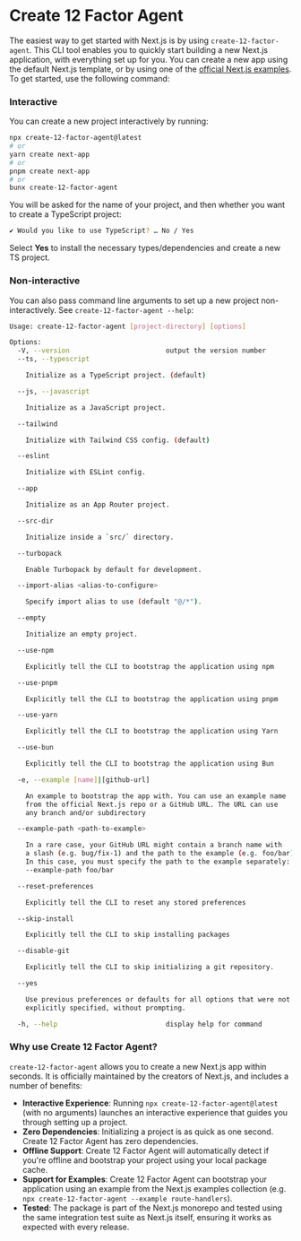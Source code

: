 # Create 12 Factor Agent

The easiest way to get started with Next.js is by using `create-12-factor-agent`. This CLI tool enables you to quickly start building a new Next.js application, with everything set up for you. You can create a new app using the default Next.js template, or by using one of the [official Next.js examples](https://github.com/vercel/next.js/tree/canary/examples). To get started, use the following command:

### Interactive

You can create a new project interactively by running:

```bash
npx create-12-factor-agent@latest
# or
yarn create next-app
# or
pnpm create next-app
# or
bunx create-12-factor-agent
```

You will be asked for the name of your project, and then whether you want to
create a TypeScript project:

```bash
✔ Would you like to use TypeScript? … No / Yes
```

Select **Yes** to install the necessary types/dependencies and create a new TS project.

### Non-interactive

You can also pass command line arguments to set up a new project
non-interactively. See `create-12-factor-agent --help`:

```bash
Usage: create-12-factor-agent [project-directory] [options]

Options:
  -V, --version                        output the version number
  --ts, --typescript

    Initialize as a TypeScript project. (default)

  --js, --javascript

    Initialize as a JavaScript project.

  --tailwind

    Initialize with Tailwind CSS config. (default)

  --eslint

    Initialize with ESLint config.

  --app

    Initialize as an App Router project.

  --src-dir

    Initialize inside a `src/` directory.

  --turbopack

    Enable Turbopack by default for development.

  --import-alias <alias-to-configure>

    Specify import alias to use (default "@/*").

  --empty

    Initialize an empty project.

  --use-npm

    Explicitly tell the CLI to bootstrap the application using npm

  --use-pnpm

    Explicitly tell the CLI to bootstrap the application using pnpm

  --use-yarn

    Explicitly tell the CLI to bootstrap the application using Yarn

  --use-bun

    Explicitly tell the CLI to bootstrap the application using Bun

  -e, --example [name]|[github-url]

    An example to bootstrap the app with. You can use an example name
    from the official Next.js repo or a GitHub URL. The URL can use
    any branch and/or subdirectory

  --example-path <path-to-example>

    In a rare case, your GitHub URL might contain a branch name with
    a slash (e.g. bug/fix-1) and the path to the example (e.g. foo/bar).
    In this case, you must specify the path to the example separately:
    --example-path foo/bar

  --reset-preferences

    Explicitly tell the CLI to reset any stored preferences

  --skip-install

    Explicitly tell the CLI to skip installing packages

  --disable-git

    Explicitly tell the CLI to skip initializing a git repository.

  --yes

    Use previous preferences or defaults for all options that were not
    explicitly specified, without prompting.

  -h, --help                           display help for command
```

### Why use Create 12 Factor Agent?

`create-12-factor-agent` allows you to create a new Next.js app within seconds. It is officially maintained by the creators of Next.js, and includes a number of benefits:

- **Interactive Experience**: Running `npx create-12-factor-agent@latest` (with no arguments) launches an interactive experience that guides you through setting up a project.
- **Zero Dependencies**: Initializing a project is as quick as one second. Create 12 Factor Agent has zero dependencies.
- **Offline Support**: Create 12 Factor Agent will automatically detect if you're offline and bootstrap your project using your local package cache.
- **Support for Examples**: Create 12 Factor Agent can bootstrap your application using an example from the Next.js examples collection (e.g. `npx create-12-factor-agent --example route-handlers`).
- **Tested**: The package is part of the Next.js monorepo and tested using the same integration test suite as Next.js itself, ensuring it works as expected with every release.
